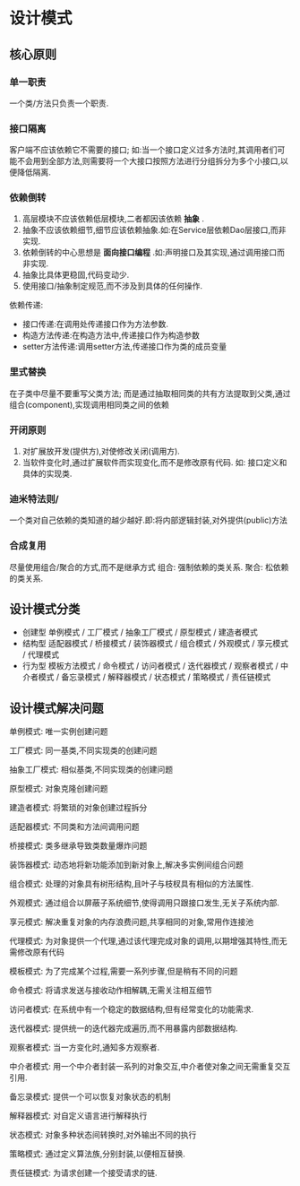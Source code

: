 # 设计模式

## 核心原则

### 单一职责
一个类/方法只负责一个职责.

### 接口隔离
客户端不应该依赖它不需要的接口; 
如:当一个接口定义过多方法时,其调用者们可能不会用到全部方法,则需要将一个大接口按照方法进行分组拆分为多个小接口,以便降低隔离.

### 依赖倒转
1. 高层模块不应该依赖低层模块,二者都因该依赖 **抽象** .
2. 抽象不应该依赖细节,细节应该依赖抽象.如:在Service层依赖Dao层接口,而非实现.
3. 依赖倒转的中心思想是 **面向接口编程** .如:声明接口及其实现,通过调用接口而非实现.
4. 抽象比具体更稳固,代码变动少.
5. 使用接口/抽象制定规范,而不涉及到具体的任何操作.

依赖传递:
- 接口传递:在调用处传递接口作为方法参数.
- 构造方法传递:在构造方法中,传递接口作为构造参数
- setter方法传递:调用setter方法,传递接口作为类的成员变量

### 里式替换
在子类中尽量不要重写父类方法;
而是通过抽取相同类的共有方法提取到父类,通过组合(component),实现调用相同类之间的依赖

### 开闭原则
1. 对扩展放开发(提供方),对使修改关闭(调用方).
2. 当软件变化时,通过扩展软件而实现变化,而不是修改原有代码.
如: 接口定义和具体的实现类.

### 迪米特法则/
一个类对自己依赖的类知道的越少越好.即:将内部逻辑封装,对外提供(public)方法

### 合成复用
尽量使用组合/聚合的方式,而不是继承方式
组合: 强制依赖的类关系.
聚合: 松依赖的类关系.

## 设计模式分类
- 创建型
单例模式 / 工厂模式 / 抽象工厂模式 / 原型模式 / 建造者模式
- 结构型
适配器模式 / 桥接模式 / 装饰器模式 / 组合模式 / 外观模式 / 享元模式 / 代理模式
- 行为型
模板方法模式 / 命令模式 / 访问者模式 / 迭代器模式 / 观察者模式 / 中介者模式 / 备忘录模式 / 解释器模式 / 状态模式 / 策略模式 / 责任链模式

## 设计模式解决问题
单例模式:
唯一实例创建问题

工厂模式:
同一基类,不同实现类的创建问题

抽象工厂模式:
相似基类,不同实现类的创建问题

原型模式:
对象克隆创建问题

建造者模式:
将繁琐的对象创建过程拆分

适配器模式:
不同类和方法间调用问题

桥接模式:
类多继承导致类数量爆炸问题

装饰器模式:
动态地将新功能添加到新对象上,解决多实例间组合问题

组合模式:
处理的对象具有树形结构,且叶子与枝杈具有相似的方法属性.

外观模式:
通过组合以屏蔽子系统细节,使得调用只跟接口发生,无关子系统内部.

享元模式:
解决重复对象的内存浪费问题,共享相同的对象,常用作连接池

代理模式:
为对象提供一个代理,通过该代理完成对象的调用,以期增强其特性,而无需修改原有代码

模板模式:
为了完成某个过程,需要一系列步骤,但是稍有不同的问题

命令模式:
将请求发送与接收动作相解耦,无需关注相互细节

访问者模式:
在系统中有一个稳定的数据结构,但有经常变化的功能需求.

迭代器模式:
提供统一的迭代器完成遍历,而不用暴露内部数据结构.

观察者模式:
当一方变化时,通知多方观察者.

中介者模式:
用一个中介者封装一系列的对象交互,中介者使对象之间无需重复交互引用.

备忘录模式:
提供一个可以恢复对象状态的机制

解释器模式:
对自定义语言进行解释执行

状态模式:
对象多种状态间转换时,对外输出不同的执行

策略模式:
通过定义算法族,分别封装,以便相互替换.

责任链模式:
为请求创建一个接受请求的链.

